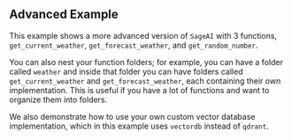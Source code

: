 ## Advanced Example

This example shows a more advanced version of `SageAI` with 3 functions, `get_current_weather`, `get_forecast_weather`, 
and `get_random_number`.

You can also nest your function folders; for example, you can have a folder called `weather` and
inside that folder you can have folders called `get_current_weather` and `get_forecast_weather`, each containing their
own implementation. This is useful if you have a lot of functions and want to organize them into folders.

We also demonstrate how to use your own custom vector database implementation, which in this example uses `vectordb` 
instead of `qdrant`.
